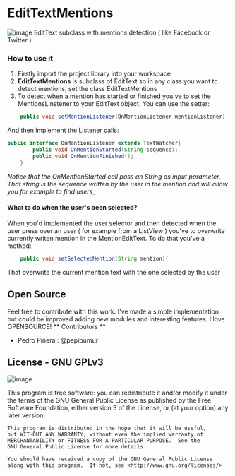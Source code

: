 EditTextMentions
================
![image](http://cl.ly/image/3x3O343s073p/mentions.png)
EditText subclass with mentions detection ( like Facebook or Twitter )

### How to use it
1. Firstly import the project library into your workspace 
2. **EditTextMentions** is subclass of EditText so in any class you want to detect mentions, set the class EditTextMentions
3. To detect when a mention has started or finished you've to set the MentionsLinstener to your EditText object. You can use the setter:

```java
	public void setMentionListener(OnMentionListener mentionListener)
```
And then implement the Listener calls:

```java
public interface OnMentionListener extends TextWatcher{
		public void OnMentionStarted(String sequence);
		public void OnMentionFinished();
	}
```
_Notice that the OnMentionStarted call pass an String as input parameter. That string is the sequence written by the user in the mention and will allow you for example to find users__

#### What to do when the user's been selected?
When you'd implemented the user selector and then detected when the user press over an user ( for example from a ListView ) you've to overwrite currently writen mention in the MentionEditText. To do that you've a method:

```java
	public void setSelectedMention(String mention){
```

That overwrite the current mention text with the one selected by the user

## Open Source
Feel free to contribute with this work. I've made a simple implementation but could be improved adding new modules and interesting features. I love OPENSOURCE!
** Contributors **
- Pedro Piñera : @pepibumur

## License - GNU GPLv3
![image](http://www.gnu.org/graphics/gplv3-127x51.png)

This program is free software: you can redistribute it and/or modify
    it under the terms of the GNU General Public License as published by
    the Free Software Foundation, either version 3 of the License, or
    (at your option) any later version.

    This program is distributed in the hope that it will be useful,
    but WITHOUT ANY WARRANTY; without even the implied warranty of
    MERCHANTABILITY or FITNESS FOR A PARTICULAR PURPOSE.  See the
    GNU General Public License for more details.

    You should have received a copy of the GNU General Public License
    along with this program.  If not, see <http://www.gnu.org/licenses/>

